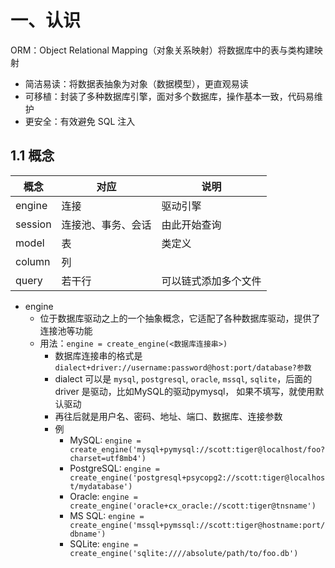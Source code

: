 # 一、认识

ORM：Object Relational Mapping（对象关系映射）将数据库中的表与类构建映射

- 简洁易读：将数据表抽象为对象（数据模型），更直观易读
- 可移植：封装了多种数据库引擎，面对多个数据库，操作基本一致，代码易维护
- 更安全：有效避免 SQL 注入

## 1.1 概念

| 概念    | 对应               | 说明                 |
| ------- | ------------------ | -------------------- |
| engine  | 连接               | 驱动引擎             |
| session | 连接池、事务、会话 | 由此开始查询         |
| model   | 表                 | 类定义               |
| column  | 列                 |                      |
| query   | 若干行             | 可以链式添加多个文件 |



- engine
    - 位于数据库驱动之上的一个抽象概念，它适配了各种数据库驱动，提供了连接池等功能
    - 用法：`engine = create_engine(<数据库连接串>)`
        - 数据库连接串的格式是 `dialect+driver://username:password@host:port/database?参数`
        - dialect 可以是 `mysql`, `postgresql`, `oracle`, `mssql`, `sqlite`，后面的 driver 是驱动，比如MySQL的驱动pymysql， 如果不填写，就使用默认驱动
        - 再往后就是用户名、密码、地址、端口、数据库、连接参数
        - 例
            - MySQL: `engine = create_engine('mysql+pymysql://scott:tiger@localhost/foo?charset=utf8mb4')`
            - PostgreSQL: `engine = create_engine('postgresql+psycopg2://scott:tiger@localhost/mydatabase')`
            - Oracle: `engine = create_engine('oracle+cx_oracle://scott:tiger@tnsname')`
            - MS SQL: `engine = create_engine('mssql+pymssql://scott:tiger@hostname:port/dbname')`
            - SQLite: `engine = create_engine('sqlite:////absolute/path/to/foo.db')`

